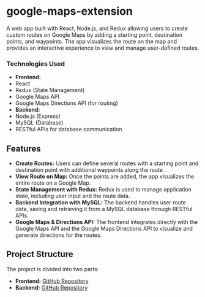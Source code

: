 # google-maps-extension
A web app built with React, Node.js, and Redux allowing users to create custom routes on Google Maps by adding a starting point, destination points, and waypoints. The app visualizes the route on the map and provides an interactive experience to view and manage user-defined routes.


### Technologies Used
- **Frontend:**
 - React
 - Redux (State Management)
 - Google Maps API
 - Google Maps Directions API (for routing)
- **Backend:**
 - Node.js (Express)
 - MySQL (Database)
 - RESTful APIs for database communication


## Features
- **Create Routes:** Users can define several routes with a starting point and destination point with additional waypoints along the route .
- **View Route on Map:** Once the points are added, the app visualizes the entire route on a Google Map.
- **State Management with Redux:** Redux is used to manage application state, including user input and the route data.
- **Backend Integration with MySQL:** The backend handles user route data, saving and retrieving it from a MySQL database through RESTful APIs.
- **Google Maps & Directions API:** The frontend integrates directly with the Google Maps API and the Google Maps Directions API to visualize and generate directions for the routes.


## Project Structure
The project is divided into two parts:
- **Frontend:** [GitHub Repository](https://github.com/Shashini-Siriwardhana/google-maps-extension-frontend)
- **Backend:** [GitHub Repository](https://github.com/Shashini-Siriwardhana/google-maps-extension-backend)